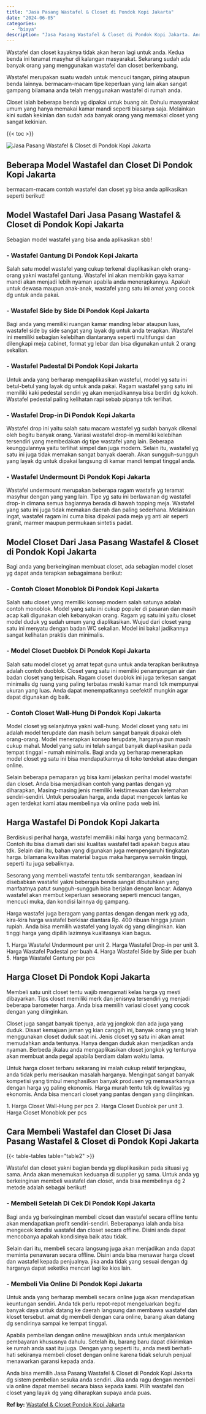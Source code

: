 ```yaml
---
title: "Jasa Pasang Wastafel & Closet di Pondok Kopi Jakarta"
date: "2024-06-05"
categories: 
  - "biaya"
description: "Jasa Pasang Wastafel & Closet di Pondok Kopi Jakarta. Anda bisa memilih Jasa Pasang Wastafel & Closet di Pondok Kopi Jakarta dg sistem pembelian sesuka anda..."
---
```


Wastafel dan closet kayaknya tidak akan heran lagi untuk anda. Kedua benda ini teramat masyhur di kalangan masyarakat. Sekarang sudah ada banyak orang yang menggunakan wastafel dan closet berkembang.

Wastafel merupakan suatu wadah untuk mencuci tangan, piring ataupun benda lainnya. bermacam-macam tipe keperluan yang lain akan sangat gampang bilamana anda telah menggunakan wastafel di rumah anda.

Closet ialah beberapa benda yg dipakai untuk buang air. Dahulu masyarakat umum yang hanya memakai kamar mandi seperti biasanya saja. Melainkan kini sudah kekinian dan sudah ada banyak orang yang memakai closet yang sangat kekinian.

{{< toc >}}

![Jasa Pasang Wastafel & Closet di Pondok Kopi Jakarta](/images/wastafel-closet-murah16.png)

## Beberapa Model Wastafel dan Closet Di Pondok Kopi Jakarta

bermacam-macam contoh wastafel dan closet yg bisa anda aplikasikan seperti berikut!

## Model Wastafel Dari Jasa Pasang Wastafel & Closet di Pondok Kopi Jakarta

Sebagian model wastafel yang bisa anda aplikasikan sbb!

### \- Wastafel Gantung Di Pondok Kopi Jakarta

Salah satu model wastafel yang cukup terkenal diaplikasikan oleh orang-orang yakni wastafel gantung. Wastafel ini akan membikin gaya kamar mandi akan menjadi lebih nyaman apabila anda menerapkannya. Apakah untuk dewasa maupun anak-anak, wastafel yang satu ini amat yang cocok dg untuk anda pakai.

### \- Wastafel Side by Side Di Pondok Kopi Jakarta

Bagi anda yang memiliki ruangan kamar manding lebar ataupun luas, wastafel side by side sangat yang layak dg untuk anda terapkan. Wastafel ini memiliki sebagian kelebihan diantaranya seperti multifungsi dan dilengkapi meja cabinet, format yg lebar dan bisa digunakan untuk 2 orang sekalian.

### \- Wastafel Padestal Di Pondok Kopi Jakarta

Untuk anda yang berharap mengaplikasikan wasteful, model yg satu ini betul-betul yang layak dg untuk anda pakai. Ragam wastafel yang satu ini memiliki kaki pedestal sendiri yg akan menjadikannya bisa berdiri dg kokoh. Wastafel pedestal paling kelihatan rapi sebab pipanya tdk terlihat.

### \- Wastafel Drop-in Di Pondok Kopi Jakarta

Wastafel drop ini yaitu salah satu macam wastafel yg sudah banyak dikenal oleh begitu banyak orang. Variasi wastafel drop-in memiliki kelebihan tersendiri yang membedakan dg tipe wastafel yang lain. Beberapa keunggulannya yaitu terlihat simpel dan juga modern. Selain itu, wastafel yg satu ini juga tidak memakan sangat banyak daerah. Akan sungguh-sungguh yang layak dg untuk dipakai langsung di kamar mandi tempat tinggal anda.

### \- Wastafel Undermount Di Pondok Kopi Jakarta

Wastafel undermount merupakan beberapa ragam wastafe yg teramat masyhur dengan yang yang lain. Tipe yg satu ini berlawanan dg wastafel drop-in dimana semua bagiannya berada di bawah topping meja. Wastafel yang satu ini juga tidak memakan daerah dan paling sederhana. Melainkan ingat, wastafel ragam ini cuma bisa dipakai pada meja yg anti air seperti granit, marmer maupun permukaan sintetis padat.

## Model Closet Dari Jasa Pasang Wastafel & Closet di Pondok Kopi Jakarta

Bagi anda yang berkeinginan membuat closet, ada sebagian model closet yg dapat anda terapkan sebagaimana berikut:

### \- Contoh Closet Monoblok Di Pondok Kopi Jakarta

Salah satu closet yang memiliki konsep modern salah satunya adalah contoh monoblok. Model yang satu ini cukup populer di pasaran dan masih acap kali digunakan oleh kebanyakan orang. Ragam yg satu ini yaitu closet model duduk yg sudah umum yang diaplikasikan. Wujud dari closet yang satu ini menyatu dengan badan WC sekalian. Model ini bakal jadikannya sangat kelihatan praktis dan minimalis.

### \- Model Closet Duoblok Di Pondok Kopi Jakarta

Salah satu model closet yg amat tepat guna untuk anda terapkan berikutnya adalah contoh duoblok. Closet yang satu ini memiliki penampungan air dan badan closet yang terpisah. Ragam closet duoblok ini juga terkesan sangat minimalis dg ruang yang paling terbatas meski kamar mandi tdk mempunyai ukuran yang luas. Anda dapat menempatkannya seefektif mungkin agar dapat digunakan dg baik.

### \- Contoh Closet Wall-Hung Di Pondok Kopi Jakarta

Model closet yg selanjutnya yakni wall-hung. Model closet yang satu ini adalah model terupdate dan masih belum sangat banyak dipakai oleh orang-orang. Model menerapkan konsep terupdate, harganya pun masih cukup mahal. Model yang satu ini telah sangat banyak diaplikasikan pada tempat tinggal - rumah minimalis. Bagi anda yg berharap menerapkan model closet yg satu ini bisa mendapatkannya di toko terdekat atau dengan online.

Selain beberapa pemaparan yg bisa kami jelaskan perihal model wastafel dan closet. Anda bisa menjadikan contoh yang pantas dengan yg diharapkan, Masing-masing jenis memiliki keistimewaan dan kelemahan sendiri-sendiri. Untuk persoalan harga, anda dapat mengecek lantas ke agen terdekat kami atau membelinya via online pada web ini.

## Harga Wastafel Di Pondok Kopi Jakarta

Berdiskusi perihal harga, wastafel memiliki nilai harga yang bermacam2. Contoh itu bisa diamati dari sisi kualitas wastafel tadi apakah bagus atau tdk. Selain dari itu, bahan yang digunakan juga mempengaruhi tingkatan harga. bilamana kwalitas material bagus maka harganya semakin tinggi, seperti itu juga sebaliknya.

Sesorang yang membeli wastafel tentu tdk sembarangan, keadaan ini disebabkan wastafel yakni beberapa benda sangat dibutuhkan yang manfaatnya patut sungguh-sungguh bisa berjalan dengan lancar. Adanya wastafel akan membut keperluan seseorang seperti mencuci tangan, mencuci muka, dan kondisi lainnya dg gampang.

Harga wastafel juga beragam yang pantas dengan dengan merk yg ada, kira-kira harga wastafel berkisar diantara Rp. 400 ribuan hingga jutaan rupiah. Anda bisa memilih wastafel yang layak dg yang diinginkan. kian tinggi harga yang dipilih lazimnya kualitasnya kian bagus.

1\. Harga Wastafel Undermount per unit 2. Harga Wastafel Drop-in per unit 3. Harga Wastafel Padestal per buah 4. Harga Wastafel Side by Side per buah 5. Harga Wastafel Gantung per pcs

## Harga Closet Di Pondok Kopi Jakarta

Membeli satu unit closet tentu wajib mengamati kelas harga yg mesti dibayarkan. Tips closet memiliki merk dan jenisnya tersendiri yg menjadi beberapa barometer harga. Anda bisa memilih variasi closet yang cocok dengan yang diinginkan.

Closet juga sangat banyak tipenya, ada yg jongkok dan ada juga yang duduk. Disaat kemajuan jaman yg kian canggih ini, banyak orang yang telah menggunakan closet duduk saat ini. Jenis closet yg satu ini akan amat memudahkan anda tentunya. Hanya dengan duduk akan menjadikan anda nyaman. Berbeda jikalau anda mengaplikasikan closet jongkok yg tentunya akan membuat anda pegal apabila berdiam dalam waktu lama.

Untuk harga closet terbaru sekarang ini malah cukup relatif terjangkau, anda tidak perlu merisaukan masalah harganya. Mengingat sangat banyak kompetisi yang timbul menghasilkan banyak produsen yg memasarkannya dengan harga yg paling ekonomis. Harga murah tentu tdk dg kwalitas yg ekonomis. Anda bisa mencari closet yang pantas dengan yang diinginkan.

1\. Harga Closet Wall-Hung per pcs 2. Harga Closet Duoblok per unit 3. Harga Closet Monoblok per pcs

## Cara Membeli Wastafel dan Closet Di Jasa Pasang Wastafel & Closet di Pondok Kopi Jakarta

{{< table-tables table="table2" >}}

Wastafel dan closet yakni bagian benda yg diaplikasikan pada situasi yg sama. Anda akan menemukan keduanya di supplier yg sama. Untuk anda yg berkeinginan membeli wastafel dan closet, anda bisa membelinya dg 2 metode adalah sebagai berikut!

### \- Membeli Setelah Di Cek Di Pondok Kopi Jakarta

Bagi anda yg berkeinginan membeli closet dan wastafel secara offline tentu akan mendapatkan profit sendiri-sendiri. Beberapanya ialah anda bisa mengecek kondisi wastafel dan closet secara offline. Disini anda dapat mencobanya apakah kondisinya baik atau tidak.

Selain dari itu, membeli secara langsung juga akan menjadikan anda dapat meminta penawaran secara offline. Disini anda bisa menawar harga closet dan wastafel kepada penjualnya. jika anda tidak yang sesuai dengan dg harganya dapat seketika mencari lagi ke kios lain.

### \- Membeli Via Online Di Pondok Kopi Jakarta

Untuk anda yang berharap membeli secara online juga akan mendapatkan keuntungan sendiri. Anda tdk perlu repot-repot mengeluarkan begitu banyak daya untuk datang ke daerah langsung dan membawa wastafel dan kloset tersebut. amat dg membeli dengan cara online, barang akan datang dg sendirinya sampai ke tempat tinggal.

Apabila pembelian dengan online mewajibkan anda untuk menjalankan pembayaran khususnya dahulu. Setelah itu, barang baru dapat dikirimkan ke rumah anda saat itu juga. Dengan yang seperti itu, anda mesti berhati-hati sekiranya membeli closet dengan online karena tidak seluruh penjual menawarkan garansi kepada anda.

Anda bisa memilih Jasa Pasang Wastafel & Closet di Pondok Kopi Jakarta dg sistem pembelian sesuka anda sendiri. Jika anda ragu dengan membeli via online dapat membeli secara biasa kepada kami. Pilih wastafel dan closet yang layak dg yang diharapkan supaya anda puas.

**Ref by:** [Wastafel & Closet Pondok Kopi Jakarta](https://id.wikipedia.org/wiki/Wastafel)

